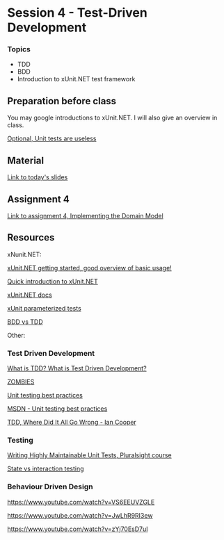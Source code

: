 # Session 4 - Test-Driven Development

### Topics
* TDD
* BDD
* Introduction to xUnit.NET test framework


## Preparation before class

You may google introductions to xUnit.NET. I will also give an overview in class.

[Optional, Unit tests are useless](https://www.reddit.com/r/dotnet/s/51Ng5fSfpE)

## Material

[Link to today's slides](https://viaucdk-my.sharepoint.com/:p:/g/personal/trmo_viauc_dk/EZWv3T_rcX9Jn3PJpuN4bcwB99mUapQ2uYyc15f093mXXg?e=9Vm2E0)

## Assignment 4

[Link to assignment 4, Implementing the Domain Model](https://viaucdk-my.sharepoint.com/:w:/g/personal/trmo_viauc_dk/EbqbGPO67_FIlV8nlJmvJ0kBTQu-H-2eEYWWM4IJqBhwbA?e=Je8cGt)

## Resources

xNunit.NET:

[xUnit.NET getting started, good overview of basic usage!](https://xunit.net/docs/getting-started/netfx/visual-studio)

[Quick introduction to xUnit.NET](https://www.meziantou.net/quick-introduction-to-xunitdotnet.htm)

[xUnit.NET docs](https://xunit.net/)

[xUnit parameterized tests](https://www.youtube.com/watch?v=Pk2d-qm5KwE)

[BDD vs TDD](https://www.youtube.com/watch?v=4sgTIVLGPAk)


Other:

### Test Driven Development
[What is TDD? What is Test Driven Development?](https://www.youtube.com/watch?v=H4Hf3pji7Fw)

[ZOMBIES](http://blog.wingman-sw.com/tdd-guided-by-zombies)

[Unit testing best practices](https://brightsec.com/blog/unit-testing-best-practices/)

[MSDN - Unit testing best practices](https://learn.microsoft.com/en-us/dotnet/core/testing/unit-testing-best-practices)

[TDD, Where Did It All Go Wrong - Ian Cooper](https://www.youtube.com/watch?v=EZ05e7EMOLM)

### Testing
[Writing Highly Maintainable Unit Tests, Pluralsight course](https://app.pluralsight.com/library/courses/writing-highly-maintainable-unit-tests/table-of-contents)

[State vs interaction testing](https://thinkster.io/tutorials/blogs/interaction-vs-state-based-testing)

### Behaviour Driven Design
https://www.youtube.com/watch?v=VS6EEUVZGLE

https://www.youtube.com/watch?v=JwLhR9RI3ew

https://www.youtube.com/watch?v=zYj70EsD7uI

